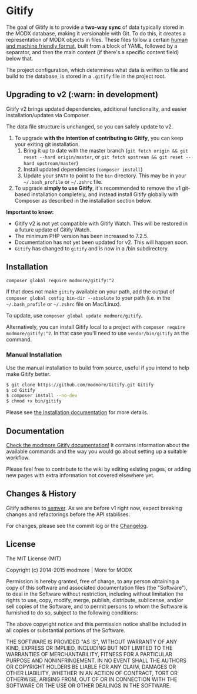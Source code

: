 Gitify
======

The goal of Gitify is to provide a **two-way sync** of data typically stored in the MODX database, making it versionable with Git. To do this, it creates a representation of MODX objects in files. These files follow a certain [human and machine friendly format](https://gist.github.com/Mark-H/5acafdc1c364f70fa4e7), built from a block of YAML, followed by a separator, and then the main content (if there's a specific content field) below that.

The project configuration, which determines what data is written to file and build to the database, is stored in a `.gitify` file in the project root.

## Upgrading to v2 (:warn: in development)

Gitify v2 brings updated dependencies, additional functionality, and easier installation/updates via Composer.

The data file structure is unchanged, so you can safely update to v2. 

1. To upgrade **with the intention of contributing to Gitify**, you can keep your exiting git installation. 
   1. Bring it up to date with the master branch (`git fetch origin && git reset --hard origin/master`, or `git fetch upstream && git reset --hard upstream/master`)
   2. Install updated dependencies (`composer install`)
   3. Update your `$PATH` to point to the `bin` directory. This may be in your `~/.bash_profile` or `~/.zshrc` file. 
2. To upgrade **simply to use Gitify**, it's recommended to remove the v1 git-based installation completely, and instead install Gitify globally with Composer as described in the installation section below.

**Important to know:**

- Gitify v2 is not yet compatible with Gitify Watch. This will be restored in a future update of Gitify Watch.
- The minimum PHP version has been increased to 7.2.5.
- Documentation has not yet been updated for v2. This will happen soon.
- `Gitify` has changed to `gitify` and is now in a /bin subdirectory.

## Installation

````bash 
composer global require modmore/gitify:^2
````

If that does not make `gitify` available on your path, add the output of `composer global config bin-dir --absolute` to your path (i.e. in the `~/.bash_profile` or `~/.zshrc` file on Mac/Linux).

To update, use `composer global update modmore/gitify`. 

Alternatively, you can install Gitify local to a project with `composer require modmore/gitify:^2`. In that case you'll need to use `vendor/bin/gitify` as the command. 

### Manual Installation

Use the manual installation to build from source, useful if you intend to help make Gitify better.

````bash
$ git clone https://github.com/modmore/Gitify.git Gitify
$ cd Gitify
$ composer install --no-dev
$ chmod +x bin/gitify
````

Please see [the Installation documentation](https://docs.modmore.com/en/Open_Source/Gitify/Installation/index.html) for more details.


## Documentation

[Check the modmore Gitify documentation!](https://docs.modmore.com/en/Open_Source/Gitify/index.html) It contains information about the available commands and the way you would go about setting up a suitable workflow.

Please feel free to contribute to the wiki by editing existing pages, or adding new pages with extra information not covered elsewhere yet.

## Changes & History

Gitify adheres to [semver](http://semver.org). As we are before v1 right now, expect breaking changes and refactorings before the API stabilises.

For changes, please see the commit log or the [Changelog](CHANGELOG.md).

## License

The MIT License (MIT)

Copyright (c) 2014-2015 modmore | More for MODX

Permission is hereby granted, free of charge, to any person obtaining a copy
of this software and associated documentation files (the "Software"), to deal
in the Software without restriction, including without limitation the rights
to use, copy, modify, merge, publish, distribute, sublicense, and/or sell
copies of the Software, and to permit persons to whom the Software is
furnished to do so, subject to the following conditions:

The above copyright notice and this permission notice shall be included in all
copies or substantial portions of the Software.

THE SOFTWARE IS PROVIDED "AS IS", WITHOUT WARRANTY OF ANY KIND, EXPRESS OR
IMPLIED, INCLUDING BUT NOT LIMITED TO THE WARRANTIES OF MERCHANTABILITY,
FITNESS FOR A PARTICULAR PURPOSE AND NONINFRINGEMENT. IN NO EVENT SHALL THE
AUTHORS OR COPYRIGHT HOLDERS BE LIABLE FOR ANY CLAIM, DAMAGES OR OTHER
LIABILITY, WHETHER IN AN ACTION OF CONTRACT, TORT OR OTHERWISE, ARISING FROM,
OUT OF OR IN CONNECTION WITH THE SOFTWARE OR THE USE OR OTHER DEALINGS IN THE
SOFTWARE.
